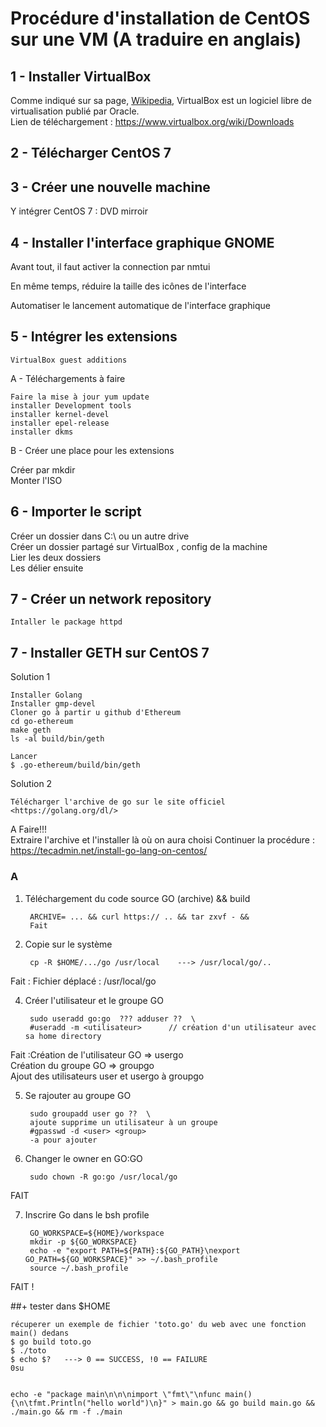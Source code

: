 # Procédure d'installation de CentOS sur une VM (A traduire en anglais)  

## 1 - Installer VirtualBox  

Comme indiqué sur sa page, [Wikipedia](<https://fr.wikipedia.org/wiki/Oracle_VM_VirtualBox> "Page Wikipedia de VirtualBox"), VirtualBox est un logiciel libre de virtualisation publié par Oracle.  
Lien de téléchargement : <https://www.virtualbox.org/wiki/Downloads>  


## 2 - Télécharger CentOS 7  



## 3 - Créer une nouvelle machine  

Y intégrer CentOS 7 : DVD mirroir  


## 4 - Installer l'interface graphique GNOME 

  Avant tout, il faut activer la connection par nmtui  

  En même temps, réduire la taille des icônes de l'interface  

  Automatiser le lancement automatique de l'interface graphique  


## 5 - Intégrer les extensions  

    VirtualBox guest additions  

A - Téléchargements à faire  

    Faire la mise à jour yum update  
    installer Development tools  
    installer kernel-devel  
    installer epel-release  
    installer dkms  

B - Créer une place pour les extensions

Créer par mkdir  
Monter l'ISO  

## 6 - Importer le script

Créer un dossier dans C:\ ou un autre drive  
Créer un dossier partagé sur VirtualBox , config de la machine  
Lier les deux dossiers  
Les délier ensuite  


## 7 - Créer un network repository  

    Intaller le package httpd  


## 7 - Installer GETH sur CentOS 7  
Solution 1  

    Installer Golang
    Installer gmp-devel
    Cloner go à partir u github d'Ethereum
    cd go-ethereum
    make geth
    ls -al build/bin/geth

    Lancer 
    $ .go-ethereum/build/bin/geth

Solution 2  

    Télécharger l'archive de go sur le site officiel
    <https://golang.org/dl/>  

A Faire!!!  
Extraire l'archive et l'installer là où on aura choisi
Continuer la procédure : <https://tecadmin.net/install-go-lang-on-centos/>



### A  

1. Téléchargement du code source GO (archive) && build  

        ARCHIVE= ... && curl https:// .. && tar zxvf - && 
        Fait

2. Copie sur le système  

        cp -R $HOME/.../go /usr/local    ---> /usr/local/go/.. 

Fait : Fichier déplacé : /usr/local/go  

4. Créer l'utilisateur et le groupe GO  

        sudo useradd go:go  ??? adduser ??  \
        #useradd -m <utilisateur>      // création d'un utilisateur avec sa home directory

Fait :Création de l'utilisateur GO => usergo  
Création du groupe GO => groupgo  
Ajout des utilisateurs user et usergo à groupgo  

5. Se rajouter au groupe GO  

        sudo groupadd user go ??  \
        ajoute supprime un utilisateur à un groupe
        #gpasswd -d <user> <group>
        -a pour ajouter

6. Changer le owner en GO:GO  

        sudo chown -R go:go /usr/local/go 

FAIT 

7. Inscrire Go dans le bsh profile

        GO_WORKSPACE=${HOME}/workspace 
        mkdir -p ${GO_WORKSPACE}
        echo -e "export PATH=${PATH}:${GO_PATH}\nexport GO_PATH=${GO_WORKSPACE}" >> ~/.bash_profile
        source ~/.bash_profile

FAIT !

##+ tester dans $HOME

    récuperer un exemple de fichier 'toto.go' du web avec une fonction main() dedans 
    $ go build toto.go 
    $ ./toto
    $ echo $?   ---> 0 == SUCCESS, !0 == FAILURE
    0su


    echo -e "package main\n\n\nimport \"fmt\"\nfunc main() {\n\tfmt.Println("hello world")\n}" > main.go && go build main.go && ./main.go && rm -f ./main 

